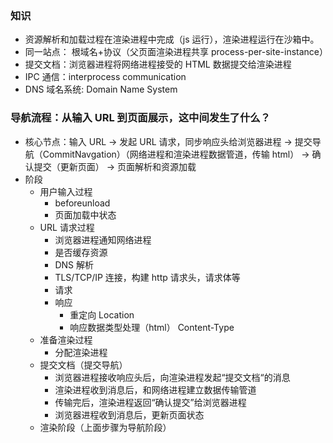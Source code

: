 ### 知识

- 资源解析和加载过程在渲染进程中完成（js 运行），渲染进程运行在沙箱中。
- 同一站点： 根域名+协议（父页面渲染进程共享 process-per-site-instance）
- 提交文档：浏览器进程将网络进程接受的 HTML 数据提交给渲染进程
- IPC 通信：interprocess communication
- DNS 域名系统: Domain Name System

### 导航流程：从输入 URL 到页面展示，这中间发生了什么？

- 核心节点：输入 URL -> 发起 URL 请求，同步响应头给浏览器进程 -> 提交导航（CommitNavgation）（网络进程和渲染进程数据管道，传输 html） -> 确认提交（更新页面） -> 页面解析和资源加载
- 阶段
  - 用户输入过程
    - beforeunload
    - 页面加载中状态
  - URL 请求过程
    - 浏览器进程通知网络进程
    - 是否缓存资源
    - DNS 解析
    - TLS/TCP/IP 连接，构建 http 请求头，请求体等
    - 请求
    - 响应
      - 重定向 Location
      - 响应数据类型处理（html） Content-Type
  - 准备渲染过程
    - 分配渲染进程
  - 提交文档（提交导航）
    - 浏览器进程接收响应头后，向渲染进程发起“提交文档“的消息
    - 渲染进程收到消息后，和网络进程建立数据传输管道
    - 传输完后，渲染进程返回“确认提交”给浏览器进程
    - 浏览器进程收到消息后，更新页面状态
  - 渲染阶段（上面步骤为导航阶段）
